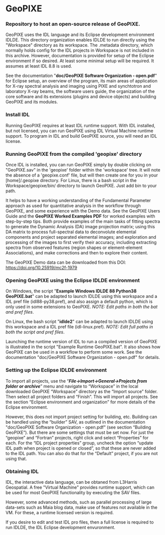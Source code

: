 # GeoPIXE

### Repository to host an open-source release of GeoPIXE.

GeoPIXE uses the IDL language and its Eclipse development environment IDLDE. This directory
organization enables IDLDE to run directly using the "Workspace" directory as its workspace.
The .metadata directory, which normally holds config for the IDL projects in Workspace is not
included in this archive. However, documentation is provided for setup of the Eclipse environment
if so desired. At least some minimal setup will be required. It assumes at least IDL 8.8 is used.

See the documentation "**doc/GeoPIXE Software Organization - open.pdf**" for Eclipse setup, an 
overview of the program, its main areas of application for X-ray spectral analysis and imaging 
using PIXE and synchtotron and laboratory X-ray beams, the software users guide, the organization 
of the core software and its extensions (plugins and device objects) and building GeoPIXE and 
its modules.

### Install IDL

Running GeoPIXE requires at least IDL runtime support. With IDL installed, but not licensed, you 
can run GeoPIXE using IDL Virtual Machine runtime support. To program in IDL and build GeoPIXE 
source, you will need an IDL license.

### Running GeoPIXE from the compiled 'geopixe' directory

Once IDL is installed, you can run GeoPIXE simply by double clicking on "GeoPIXE.sav" in the
'geopixe' folder within the 'workspace' tree. It will note the absence of a 'geopixe.conf' file,
but will then create one for you in your [home]/.geopixe directory. For Linux, there is a bash 
script in the Workspace/geopixe/bin/ directory to launch GeoPIXE. Just add bin to your path.

It helps to have a working understanding of the Fundamental Parameter approach as used for 
quantitative analysis in the workflow through GeoPIXE, and some experience with the Demo data. 
See the GeoPIXE Users Guide and the **GeoPIXE Worked Examples PDF** for worked examples with 
step-by-step tips. Both provide examples of the main tasks of fitting spectra to generate the 
Dynamic Analysis (DA) image projection matrix; using this DA matrix to process full-spectral data 
to deconvolute elemental components and project separated elemental images; and exploration and 
processing of the images to first verify their accuracy, including extracting spectra from 
observed features (region shapes or element-element Associations), and make corrections and then 
to explore their content.

The GeoPIXE Demo data can be downloaded from this DOI:  https://doi.org/10.25919/mc2f-1979

### Opening GeoPIXE using the Eclipse IDLDE environment

On Windows, the script "**Example Windows IDLDE 88 Python38 GeoPIXE.bat**" can be adapted to launch 
IDLDE using this workspace and a IDL pref file (idl88-py38.pref), and also assign a default 
python, which is only used in some extensions to GeoPIXE. 
*NOTE: Edit paths in both the bat and pref files*.

On Linux, the bash script "**idlde2**" can be adapted to launch IDLDE using this workspace and a 
IDL pref file (idl-linux.pref). *NOTE: Edit full paths in both the script and pref files*.

Launching the runtime version of IDL to run a compiled version of GeoPIXE is illustrated in the 
script "Example Runtime GeoPIXE.bat". It also shows how GeoPIXE can be used in a workflow to perform
some work. See the documentation "doc/GeoPIXE Software Organization - open.pdf" for details.

### Setting up the Eclipse IDLDE environment

To import all projects, use the “***File->Import->General->Projects from folder or archive***” menu and 
navigate to “Workspace” in the local downloaded GeoPIXE “Workspace” directory as the “Import source” 
folder. Then select all project folders and “Finish”. This will import all projects. See the section 
“Eclipse environment and organization” for more details of the Eclipse environment.

However, this does not import project setting for building, etc. Building can be handled using the 
“builder” SAV, as outlined in the documentation "doc/GeoPIXE Software Organization - open.pdf" 
(see section “Building GeoPIXE”). But there are some settings that must be set now. For just the 
“geopixe” and “Fortran” projects, right click and select “Properties” for each. For the “IDL project 
properties” group, uncheck the option “update IDL path when project is opened or closed”, so that 
these are never added to the IDL path. You can also do that for the “Default” project, if you are 
not using that.

### Obtaining IDL

IDL, the interactive data language, can be obtaned from L3Harris Geospatial. A free "Virtual Machine"
provides runtime support, which can be used for most GeoPIXE functionality by executing the SAV files.

However, some advanced methods, such as parallel processing of large data-sets such as Maia blog data,
make use of features not available in the VM. For these, a runtime licensed version is required. 

If you desire to edit and test IDL pro files, then a full license is required to run IDLDE, the IDL
Eclipse development envuronment.
